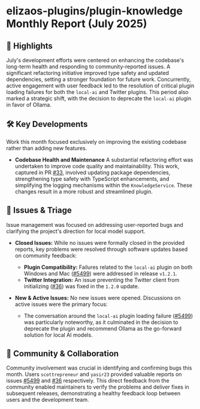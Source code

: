 # elizaos-plugins/plugin-knowledge Monthly Report (July 2025)

## 🚀 Highlights
July's development efforts were centered on enhancing the codebase's long-term health and responding to community-reported issues. A significant refactoring initiative improved type safety and updated dependencies, setting a stronger foundation for future work. Concurrently, active engagement with user feedback led to the resolution of critical plugin loading failures for both the `local-ai` and Twitter plugins. This period also marked a strategic shift, with the decision to deprecate the `local-ai` plugin in favor of Ollama.

## 🛠️ Key Developments
Work this month focused exclusively on improving the existing codebase rather than adding new features.

- **Codebase Health and Maintenance**
  A substantial refactoring effort was undertaken to improve code quality and maintainability. This work, captured in PR [#33](https://github.com/elizaos-plugins/plugin-knowledge/pull/33), involved updating package dependencies, strengthening type safety with TypeScript enhancements, and simplifying the logging mechanisms within the `KnowledgeService`. These changes result in a more robust and streamlined plugin.

## 🐛 Issues & Triage
Issue management was focused on addressing user-reported bugs and clarifying the project's direction for local model support.

- **Closed Issues:**
  While no issues were formally closed in the provided reports, key problems were resolved through software updates based on community feedback:
    - **Plugin Compatibility:** Failures related to the `local-ai` plugin on both Windows and Mac ([#5499](https://github.com/elizaos-plugins/plugin-knowledge/issues/5499)) were addressed in release `v1.2.1`.
    - **Twitter Integration:** An issue preventing the Twitter client from initializing ([#36](https://github.com/elizaos-plugins/plugin-knowledge/issues/36)) was fixed in the `1.2.0` update.

- **New & Active Issues:**
  No new issues were opened. Discussions on active issues were the primary focus:
    - The conversation around the `local-ai` plugin loading failure ([#5499](https://github.com/elizaos-plugins/plugin-knowledge/issues/5499)) was particularly noteworthy, as it culminated in the decision to deprecate the plugin and recommend Ollama as the go-forward solution for local AI models.

## 💬 Community & Collaboration
Community involvement was crucial in identifying and confirming bugs this month. Users `scottrepreneur` and `yasir23` provided valuable reports on issues [#5499](https://github.com/elizaos-plugins/plugin-knowledge/issues/5499) and [#36](https://github.com/elizaos-plugins/plugin-knowledge/issues/36) respectively. This direct feedback from the community enabled maintainers to verify the problems and deliver fixes in subsequent releases, demonstrating a healthy feedback loop between users and the development team.
